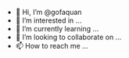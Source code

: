 - 👋 Hi, I’m @gofaquan
- 👀 I’m interested in ...
- 🌱 I’m currently learning ...
- 💞️ I’m looking to collaborate on ...
- 📫 How to reach me ...

<!---
gofaquan/gofaquan is a ✨ special ✨ repository because its `README.md` (this file) appears on your GitHub profile.
You can click the Preview link to take a look at your changes.
--->

